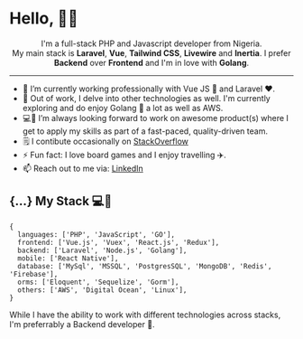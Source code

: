 <!--
**Fakorede/Fakorede** is a ✨ _special_ ✨ repository because its `README.md` (this file) appears on your GitHub profile.

-->

<!-- # Fakorede Abiola -->

<!-- [![Linkedin Badge](https://img.shields.io/badge/-abiolafakorede-blue?style=flat-square&logo=Linkedin&logoColor=white&link=https://www.linkedin.com/in/fakorede/)](https://www.linkedin.com/in/fakorede/)
[![Stackoverflow Badge](https://img.shields.io/badge/-Stackoverflow-4CA143?style=flat-square&logo=Stackoverflow&logoColor=white&link=https://stackoverflow.com/users/6883910/abiola)](https://stackoverflow.com/users/6883910/abiola) -->
<!-- [![Gmail Badge](https://img.shields.io/badge/-abiolafakorede@gmail.com-c14438?style=flat-square&logo=Gmail&logoColor=white&link=mailto:abiolafakorede@gmail.com)](mailto:abiolafakorede@gmail.com) -->

# Hello, 👋🏾

<div align="center">
  I'm a full-stack PHP and Javascript developer from Nigeria.
  <br />
  My main stack is <b>Laravel</b>, <b>Vue</b>, <b>Tailwind CSS</b>, <b>Livewire</b> and <b>Inertia</b>. I prefer <b>Backend</b> over <b>Frontend</b> and I'm in love with <b>Golang</b>.
  <br />
</div>

<hr/>



<!-- ## Hi 👋🏽,

I am Fakorede Abiola, a graduate of Computer Science 👨🏽‍🎓 and an experienced Fullstack Software Developer 👨🏽‍💻. -->

<!-- ![Fab](https://github.com/Fakorede/Fakorede/blob/master/fab.png "Fakorede Abiola") -->


- 🔭 I’m currently working professionally with Vue JS 💚 and Laravel ❤️.
- 🌱 Out of work, I delve into other technologies as well. I'm currently exploring and do enjoy Golang 💙 a lot as well as AWS.
- 💻👯 I’m always looking forward to work on awesome product(s) where I get to apply my skills as part of a fast-paced, quality-driven team.
- 🗒️ I contibute occasionally on [StackOverflow](https://stackoverflow.com/users/6883910/abiola)
- ⚡ Fun fact: I love board games and I enjoy travelling ✈️.
- 📫 Reach out to me via: [LinkedIn](https://www.linkedin.com/in/fakorede/)

## {...} My Stack 💻🚀

```
{
  languages: ['PHP', 'JavaScript', 'GO'],
  frontend: ['Vue.js', 'Vuex', 'React.js', 'Redux'],
  backend: ['Laravel', 'Node.js', 'Golang'],
  mobile: ['React Native'],
  database: ['MySql', 'MSSQL', 'PostgresSQL', 'MongoDB', 'Redis', 'Firebase'],
  orms: ['Eloquent', 'Sequelize', 'Gorm'],
  others: ['AWS', 'Digital Ocean', 'Linux'],
}
```

While I have the ability to work with different technologies across stacks, I'm preferrably a Backend developer 🚀.
